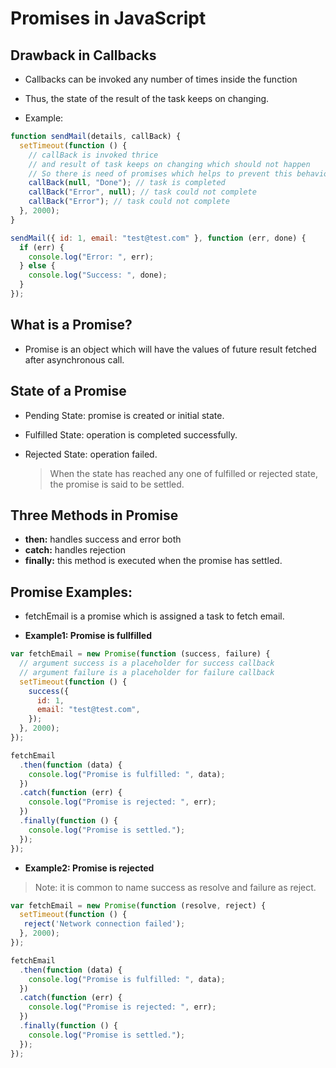 # Promises in JavaScript

## Drawback in Callbacks

- Callbacks can be invoked any number of times inside the function
- Thus, the state of the result of the task keeps on changing.

- Example:

```js
function sendMail(details, callBack) {
  setTimeout(function () {
    // callBack is invoked thrice
    // and result of task keeps on changing which should not happen
    // So there is need of promises which helps to prevent this behavior.
    callBack(null, "Done"); // task is completed
    callBack("Error", null); // task could not complete
    callBack("Error"); // task could not complete
  }, 2000);
}

sendMail({ id: 1, email: "test@test.com" }, function (err, done) {
  if (err) {
    console.log("Error: ", err);
  } else {
    console.log("Success: ", done);
  }
});
```

## What is a Promise?

- Promise is an object which will have the values of future result fetched after asynchronous call.

## State of a Promise

- Pending State: promise is created or initial state.
- Fulfilled State: operation is completed successfully.
- Rejected State: operation failed.

  > When the state has reached any one of fulfilled or rejected state, the promise is said to be settled.

## Three Methods in Promise

- **then:** handles success and error both
- **catch:** handles rejection
- **finally:** this method is executed when the promise has settled.

## Promise Examples:

- fetchEmail is a promise which is assigned a task to fetch email.

* **Example1: Promise is fullfilled**

```js
var fetchEmail = new Promise(function (success, failure) {
  // argument success is a placeholder for success callback
  // argument failure is a placeholder for failure callback
  setTimeout(function () {
    success({
      id: 1,
      email: "test@test.com",
    });
  }, 2000);
});

fetchEmail
  .then(function (data) {
    console.log("Promise is fulfilled: ", data);
  })
  .catch(function (err) {
    console.log("Promise is rejected: ", err);
  })
  .finally(function () {
    console.log("Promise is settled.");
  });
});
```

- **Example2: Promise is rejected**

> Note: it is common to name success as resolve and failure as reject.

```js
var fetchEmail = new Promise(function (resolve, reject) {
  setTimeout(function () {
   reject('Network connection failed');
  }, 2000);
});

fetchEmail
  .then(function (data) {
    console.log("Promise is fulfilled: ", data);
  })
  .catch(function (err) {
    console.log("Promise is rejected: ", err);
  })
  .finally(function () {
    console.log("Promise is settled.");
  });
});
```
